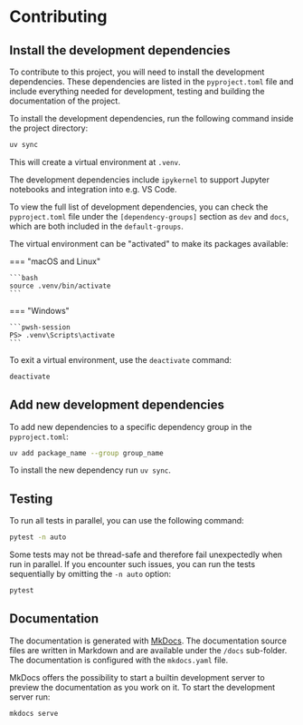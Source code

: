 <!--
SPDX-FileCopyrightText: The technology-data authors
SPDX-License-Identifier: MIT
-->
# Contributing

## Install the development dependencies

To contribute to this project, you will need to install the development dependencies.
These dependencies are listed in the `pyproject.toml` file and include everything needed for development, testing and building the documentation of the project.

To install the development dependencies, run the following command inside the project directory:

```bash
uv sync
```

This will create a virtual environment at `.venv`.

The development dependencies include `ipykernel` to support Jupyter notebooks and integration into e.g. VS Code.

To view the full list of development dependencies, you can check the `pyproject.toml` file under the `[dependency-groups]` section as `dev` and `docs`, which are both included in the `default-groups`.

The virtual environment can be "activated" to make its packages available:

=== "macOS and Linux"

    ```bash
    source .venv/bin/activate
    ```

=== "Windows"

    ```pwsh-session
    PS> .venv\Scripts\activate
    ```

To exit a virtual environment, use the `deactivate` command:

```bash
deactivate
```

## Add new development dependencies
To add new dependencies to a specific dependency group in the `pyproject.toml`:

```bash
uv add package_name --group group_name
```

To install the new dependency run `uv sync`.

## Testing

To run all tests in parallel, you can use the following command:

```bash
pytest -n auto
```

Some tests may not be thread-safe and therefore fail unexpectedly when run in parallel.
If you encounter such issues, you can run the tests sequentially by omitting the `-n auto` option:

```bash
pytest
```

## Documentation
The documentation is generated with [MkDocs](https://www.mkdocs.org/). The documentation source files are written in Markdown and are available under the `/docs` sub-folder. The documentation is configured with the `mkdocs.yaml` file. 

MkDocs offers the possibility to start a builtin development server to preview the documentation as you work on it.  To start the development server run:

```bash
mkdocs serve
```


